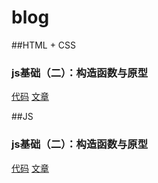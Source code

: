 # blog

##HTML + CSS

### js基础（二）：构造函数与原型
[代码](https://github.com/qietuniu/blog/tree/master/BFC)
[文章](https://segmentfault.com/a/1190000018755450)

##JS

### js基础（二）：构造函数与原型
[代码](https://github.com/qietuniu/blog/tree/master/CAP)
[文章](https://segmentfault.com/a/1190000018755450)